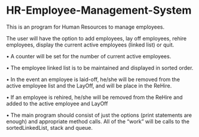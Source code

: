 # HR-Employee-Management-System

This is an program for Human Resources to manage employees.

The user will have the option to add employees, lay off employees, rehire employees,
display the current active employees (linked list) or quit.


• A counter will be set for the number of current active employees.

• The employee linked list is to be maintained and displayed in sorted order.

• In the event an employee is laid-off, he/she will be removed from the active employee list
and the LayOff, and will be place in the ReHire.

• If an employee is rehired, he/she will be removed from the ReHire and added to the
active employee and LayOff

• The main program should consist of just the options (print statements are enough) and
appropriate method calls. All of the “work” will be calls to the sortedLinkedList, stack
and queue.

